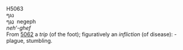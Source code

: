 <body>
  <p>H5063<br>  נגף  <br> נֶגֶף  ‎  negeph  <br><i>neh‘-ghef </i><br>From <a href="h5062.htm">5062</a>  a <i>trip</i> (of the foot); figuratively an <i>infliction</i> (of disease): - plague, stumbling.<br></p>
 </body>